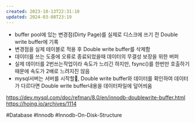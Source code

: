 ```yaml
---
created: 2023-10-13T22:31:10
updated: 2024-03-08T23:19
---
```

- buffer pool에 있는 변경점(Dirty Page)를 실제로 디스크에 쓰기 전 Double write buffer에 기록
- 변경점을 실제 테이블로 적용 후 Double write buffer를 삭제함
- 데이터를 쓰는 도중에 오류로 종료되었을때 데이터의 무결성 보장을 위한 버퍼
- 실제 데이터를 2번쓰는작업이라 속도가 느리긴 하지만, fsync()를 한번만 호출하기 때문에 속도가 2배로 느려지진 않음
- mysql서버는 서버를 시작할, Double write buffer와 데이터를 확인하여 데이터가 다르다면 Double write buffer내용을 데이터파일에 덮어씌움

https://dev.mysql.com/doc/refman/8.0/en/innodb-doublewrite-buffer.html
https://hoing.io/archives/1114

#Database 
#Innodb 
#Innodb-On-Disk-Structure